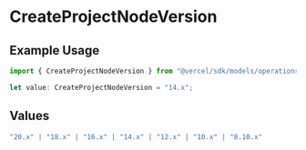 # CreateProjectNodeVersion

## Example Usage

```typescript
import { CreateProjectNodeVersion } from "@vercel/sdk/models/operations/createproject.js";

let value: CreateProjectNodeVersion = "14.x";
```

## Values

```typescript
"20.x" | "18.x" | "16.x" | "14.x" | "12.x" | "10.x" | "8.10.x"
```